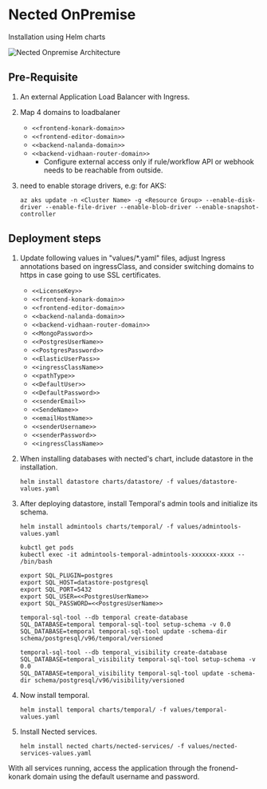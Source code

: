 # Nected OnPremise
Installation using Helm charts

![Nected Onpremise Architecture](https://assets.nected.io/nalanda/nected-onpremise-arch.jpg)

## Pre-Requisite
1. An external Application Load Balancer with Ingress.

2. Map 4 domains to loadbalaner
    - `<<frontend-konark-domain>>`
    - `<<frontend-editor-domain>>`
    - `<<backend-nalanda-domain>>`
    - `<<backend-vidhaan-router-domain>>`
      - Configure external access only if rule/workflow API or webhook needs to be reachable from outside.

3. need to enable storage drivers, e.g: for AKS:
   ```
   az aks update -n <Cluster Name> -g <Resource Group> --enable-disk-driver --enable-file-driver --enable-blob-driver --enable-snapshot-controller
   ```

## Deployment steps
1. Update following values in "values/*.yaml" files, adjust Ingress annotations based on ingressClass, and consider switching domains to https in case going to use SSL certificates.
    - `<<LicenseKey>>`
    - `<<frontend-konark-domain>>`
    - `<<frontend-editor-domain>>`
    - `<<backend-nalanda-domain>>`
    - `<<backend-vidhaan-router-domain>>`
    - `<<MongoPassword>>`
    - `<<PostgresUserName>>`
    - `<<PostgresPassword>>`
    - `<<ElasticUserPass>>`
    - `<<ingressClassName>>`
    - `<<pathType>>`
    - `<<DefaultUser>>`
    - `<<DefaultPassword>>`
    - `<<senderEmail>>`
    - `<<SendeName>>`
    - `<<emailHostName>>`
    - `<<senderUsername>>`
    - `<<senderPassword>>`
    - `<<ingressClassName>>`

2. When installing databases with nected's chart, include datastore in the installation.
   ```
   helm install datastore charts/datastore/ -f values/datastore-values.yaml
   ```

3. After deploying datastore, install Temporal's admin tools and initialize its schema.
    ```
    helm install admintools charts/temporal/ -f values/admintools-values.yaml

    kubctl get pods
    kubectl exec -it admintools-temporal-admintools-xxxxxxx-xxxx -- /bin/bash

    export SQL_PLUGIN=postgres
    export SQL_HOST=datastore-postgresql
    export SQL_PORT=5432
    export SQL_USER=<<PostgresUserName>>
    export SQL_PASSWORD=<<PostgresUserName>>

    temporal-sql-tool --db temporal create-database
    SQL_DATABASE=temporal temporal-sql-tool setup-schema -v 0.0
    SQL_DATABASE=temporal temporal-sql-tool update -schema-dir schema/postgresql/v96/temporal/versioned

    temporal-sql-tool --db temporal_visibility create-database
    SQL_DATABASE=temporal_visibility temporal-sql-tool setup-schema -v 0.0
    SQL_DATABASE=temporal_visibility temporal-sql-tool update -schema-dir schema/postgresql/v96/visibility/versioned
    ```

4. Now install temporal.
    ```
    helm install temporal charts/temporal/ -f values/temporal-values.yaml
    ```

4. Install Nected services.
    ```
    helm install nected charts/nected-services/ -f values/nected-services-values.yaml
    ```

With all services running, access the application through the fronend-konark domain using the default username and password.